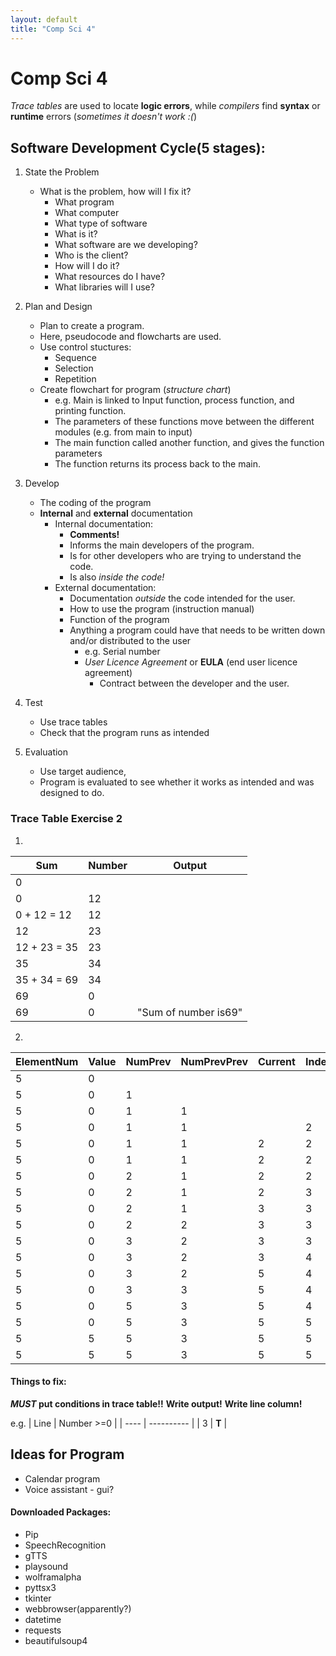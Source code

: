 ```yaml
---
layout: default
title: "Comp Sci 4"
---
```

# Comp Sci 4

*Trace tables* are used to locate **logic errors**, while *compilers* find **syntax** or **runtime** errors (*sometimes it doesn't work :(*)

## Software Development Cycle(5 stages):


1. State the Problem
	- What is the problem, how will I fix it?
		- What program
		- What computer
		- What type of software
		- What is it?
		- What software are we developing?
		- Who is the client?
		- How will I do it?
		- What resources do I have?
		- What libraries will I use?
	
2. Plan and Design
	- Plan to create a program.
	- Here, pseudocode and flowcharts are used.
	- Use control stuctures:
		- Sequence
		- Selection
		- Repetition
	- Create flowchart for program (*structure chart*)
		- e.g. Main is linked to Input function, process function, and printing function.
		- The parameters of these functions move between the different modules (e.g. from main to input)
		- The main function called another function, and gives the function parameters
		- The function returns its process back to the main.

3. Develop
	- The coding of the program
	- **Internal** and **external** documentation
		- Internal documentation: 
			- **Comments!** 
			- Informs the main developers of the program.
			- Is for other developers who are trying to understand the code.
			- Is also *inside the code!*
		- External documentation: 
			- Documentation *outside* the code intended for the user.
			- How to use the program (instruction manual)
			- Function of the program
			- Anything a program could have that needs to be written down and/or distributed to the user
				- e.g. Serial number
				- *User Licence Agreement* or **EULA** (end user licence agreement)
					- Contract between the developer and the user.

4. Test
	- Use trace tables
	- Check that the program runs as intended

5. Evaluation
	- Use target audience,
	- Program is evaluated to see whether it works as intended and was designed to do.


### Trace Table Exercise 2

1. 
| Sum          | Number | Output               |
| ------------ | ------ | -------------------- |
| 0            |        |                      |
| 0            | 12     |                      |
| 0 + 12 = 12  | 12     |                      |
| 12           | 23     |                      |
| 12 + 23 = 35 | 23     |                      |
| 35           | 34     |                      |
| 35 + 34 = 69 | 34     |                      |
| 69           | 0      |                      |
| 69           | 0      | "Sum of number is69" | 

2. 
| ElementNum | Value | NumPrev | NumPrevPrev | Current | Index | Return |
| ---------- | ----- | ------- | ----------- | ------- | ----- | ------ |
| 5          | 0     |         |             |         |       |        |
| 5          | 0     | 1       |             |         |       |        |
| 5          | 0     | 1       | 1           |         |       |        |
| 5          | 0     | 1       | 1           |         | 2     |        |
| 5          | 0     | 1       | 1           | 2       | 2     |        |
| 5          | 0     | 1       | 1           | 2       | 2     |        |
| 5          | 0     | 2       | 1           | 2       | 2     |        |
| 5          | 0     | 2       | 1           | 2       | 3     |        |
| 5          | 0     | 2       | 1           | 3       | 3     |        |
| 5          | 0     | 2       | 2           | 3       | 3     |        |
| 5          | 0     | 3       | 2           | 3       | 3     |        |
| 5          | 0     | 3       | 2           | 3       | 4     |        |
| 5          | 0     | 3       | 2           | 5       | 4     |        |
| 5          | 0     | 3       | 3           | 5       | 4     |        |
| 5          | 0     | 5       | 3           | 5       | 4     |        |
| 5          | 0     | 5       | 3           | 5       | 5     |        |
| 5          | 5     | 5       | 3           | 5       | 5     |        |
| 5          | 5     | 5       | 3           | 5       | 5     | 5       |

#### Things to fix:
***MUST* put conditions in trace table!!**
**Write output!**
**Write line column!**

e.g. 
| Line | Number >=0 |
| ---- | ---------- |
| 3    | **T**           |

## Ideas for Program
- Calendar program
- Voice assistant - gui?

#### Downloaded Packages:
- Pip
- SpeechRecognition
- gTTS
- playsound
- wolframalpha
- pyttsx3
- tkinter
- webbrowser(apparently?)
- datetime
- requests
- beautifulsoup4
